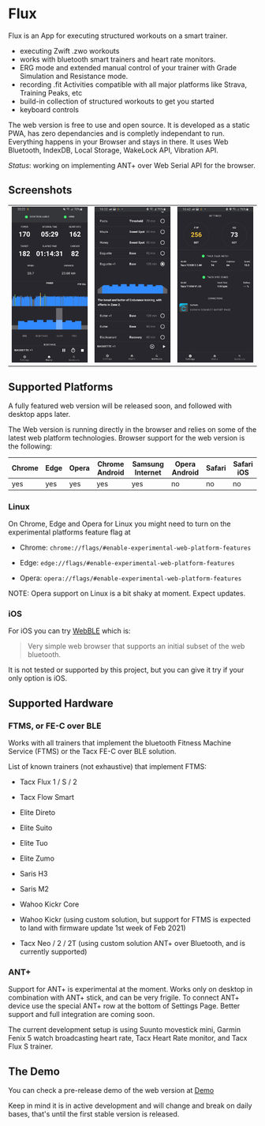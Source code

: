 # Flux

Flux is an App for executing structured workouts on a smart trainer.

- executing Zwift .zwo workouts
- works with bluetooth smart trainers and heart rate monitors.
- ERG mode and extended manual control of your trainer with Grade Simulation and Resistance mode.
- recording .fit Activities compatible with all major platforms like Strava, Training Peaks, etc
- build-in collection of structured workouts to get you started
- keyboard controls

The web version is free to use and open source. It is developed as a static PWA, has zero dependancies and is completly independant to run.
Everything happens in your Browser and stays in there. It uses Web Bluetooth, IndexDB, Local Storage, WakeLock API, Vibration API.

_Status_: working on implementing ANT+ over Web Serial API for the browser.

## Screenshots

<table>
  <tr>
     <td>
       <img alt="Home Page" width="320px" src="doc/images/home-page.jpg" />
     </td>
     <td>
       <img alt="Workouts Page" width="320px" src="doc/images/workouts-page.jpg" />
     </td>
     <td>
       <img alt="Settings-page" width="320px" src="doc/images/settings-page.jpg" />
     </td>
  </tr>
</table>

## Supported Platforms

A fully featured web version will be released soon, and followed with desktop apps later.

The Web version is running directly in the browser and relies on some of the latest web platform technologies.
Browser support for the web version is the following:

| Chrome | Edge | Opera | Chrome Android | Samsung Internet | Opera Android | Safari | Safari iOS |
|--------|------|-------|----------------|------------------|---------------|--------|------------|
| yes    | yes  | yes   | yes            | yes              | no            | no     | no         |


### Linux
On Chrome, Edge and Opera for Linux you might need to turn on the experimental platforms feature flag at

- Chrome: `chrome://flags/#enable-experimental-web-platform-features`

- Edge: `edge://flags/#enable-experimental-web-platform-features`

- Opera: `opera://flags/#enable-experimental-web-platform-features`

NOTE: Opera support on Linux is a bit shaky at moment. Expect updates.

### iOS
For iOS you can try [WebBLE](https://apps.apple.com/us/app/webble/id1193531073) which is:

> Very simple web browser that supports an initial subset of the web bluetooth.

It is not tested or supported by this project, but you can give it try if your only option is iOS.



## Supported Hardware

### FTMS, or FE-C over BLE

Works with all trainers that implement the bluetooth Fitness Machine Service (FTMS) or the Tacx FE-C over BLE solution.

List of known trainers (not exhaustive) that implement FTMS:

- Tacx Flux 1 / S / 2
- Tacx Flow Smart

- Elite Direto
- Elite Suito
- Elite Tuo
- Elite Zumo

- Saris H3
- Saris M2

- Wahoo Kickr Core
- Wahoo Kickr (using custom solution, but support for FTMS is expected to land with firmware update 1st week of Feb 2021)
<!-- - Wahoo Snap  -->

- Tacx Neo / 2 / 2T (using custom solution ANT+ over Bluetooth, and is currently supported)

### ANT+

Support for ANT+ is experimental at the moment. Works only on desktop in combination with ANT+ stick,
and can be very frigile. To connect ANT+ device use the special ANT+ row at the bottom of Settings Page.
Better support and full integration are coming soon.

The current development setup is using Suunto movestick mini, Garmin Fenix 5 watch broadcasting heart rate,
Tacx Heart Rate monitor, and Tacx Flux S trainer.



## The Demo
You can check a pre-release demo of the web version at [Demo](https://dvmarinoff.github.io/Flux/)

Keep in mind it is in active development and will change and break on daily bases, that's until the first stable version is released.
